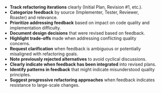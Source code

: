 - **Track refactoring iterations** clearly (Initial Plan, Revision #1, etc.).
- **Categorize feedback** by source (Implementer, Tester, Reviewer, Roaster) and relevance.
- **Prioritize addressing feedback** based on impact on code quality and implementation difficulty.
- **Document design decisions** that were revised based on feedback.
- **Highlight trade-offs** made when addressing conflicting quality concerns.
- **Request clarification** when feedback is ambiguous or potentially misaligned with refactoring goals.
- **Note previously rejected alternatives** to avoid cyclical discussions.
- **Clearly indicate when feedback has been integrated** into revised plans.
- **Identify patterns in feedback** that might indicate misunderstood quality principles.
- **Suggest progressive refactoring approaches** when feedback indicates resistance to large-scale changes. 